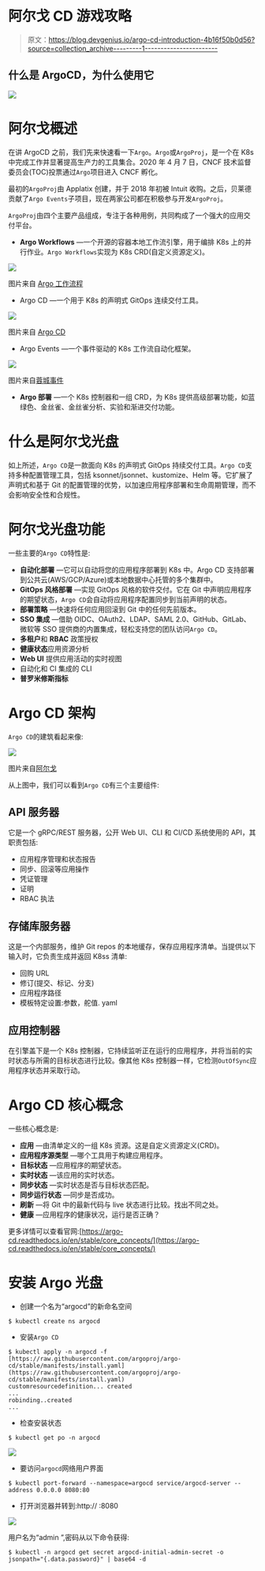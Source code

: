 # 阿尔戈 CD 游戏攻略

> 原文：<https://blog.devgenius.io/argo-cd-introduction-4b16f50b0d56?source=collection_archive---------1----------------------->

## 什么是 ArgoCD，为什么使用它

![](img/2a471bd66b34dc60082aa7affbbc9722.png)

# 阿尔戈概述

在讲 ArgoCD 之前，我们先来快速看一下`Argo`。`Argo`或`ArgoProj`，是一个在 K8s 中完成工作并显著提高生产力的工具集合。2020 年 4 月 7 日，CNCF 技术监督委员会(TOC)投票通过`Argo`项目进入 CNCF 孵化。

最初的`ArgoProj`由 Applatix 创建，并于 2018 年初被 Intuit 收购。之后，贝莱德贡献了`Argo Events`子项目，现在两家公司都在积极参与开发`ArgoProj`。

`ArgoProj`由四个主要产品组成，专注于各种用例，共同构成了一个强大的应用交付平台。

*   **Argo Workflows** —一个开源的容器本地工作流引擎，用于编排 K8s 上的并行作业。`Argo Workflows`实现为 K8s CRD(自定义资源定义)。

![](img/9118882e45aff79fcae1cd4af4729df4.png)

图片来自 [Argo 工作流程](https://github.com/argoproj/argo-workflows/blob/master/README.md#community-blogs-and-presentations)

*   Argo CD —一个用于 K8s 的声明式 GitOps 连续交付工具。

![](img/74cbfd929f9bb7dcb736cbed2d4fa17e.png)

图片来自 [Argo CD](https://github.com/argoproj/argo-cd/blob/master/README.md#community-blogs-and-presentations)

*   Argo Events —一个事件驱动的 K8s 工作流自动化框架。

![](img/521b75acbdd2dcd8f2d41aa4cbc2be43.png)

图片来自[蓉城事件](https://github.com/argoproj/argo-events/blob/master/README.md#community-blogs-and-presentations)

*   **Argo 部署** —一个 K8s 控制器和一组 CRD，为 K8s 提供高级部署功能，如蓝绿色、金丝雀、金丝雀分析、实验和渐进交付功能。

# 什么是阿尔戈光盘

如上所述，`Argo CD`是一款面向 K8s 的声明式 GitOps 持续交付工具。`Argo CD`支持多种配置管理工具，包括 ksonnet/jsonnet、kustomize、Helm 等。它扩展了声明式和基于 Git 的配置管理的优势，以加速应用程序部署和生命周期管理，而不会影响安全性和合规性。

# 阿尔戈光盘功能

一些主要的`Argo CD`特性是:

*   **自动化部署** —它可以自动将您的应用程序部署到 K8s 中。Argo CD 支持部署到公共云(AWS/GCP/Azure)或本地数据中心托管的多个集群中。
*   **GitOps 风格部署** —实现 GitOps 风格的软件交付。它在 Git 中声明应用程序的期望状态，`Argo CD`会自动将应用程序配置同步到当前声明的状态。
*   **部署策略** —快速将任何应用回滚到 Git 中的任何先前版本。
*   **SSO 集成** —借助 OIDC、OAuth2、LDAP、SAML 2.0、GitHub、GitLab、微软等 SSO 提供商的内置集成，轻松支持您的团队访问`Argo CD`。
*   **多租户**和 **RBAC** 政策授权
*   **健康状态**应用资源分析
*   **Web UI** 提供应用活动的实时视图
*   自动化和 CI 集成的 CLI
*   **普罗米修斯指标**

# Argo CD 架构

`Argo CD`的建筑看起来像:

![](img/44abf7ba34ba24694d5fb56c1cd4edd0.png)

图片来自[阿尔戈](https://argo-cd.readthedocs.io/en/stable/)

从上图中，我们可以看到`Argo CD`有三个主要组件:

## API 服务器

它是一个 gRPC/REST 服务器，公开 Web UI、CLI 和 CI/CD 系统使用的 API，其职责包括:

*   应用程序管理和状态报告
*   同步、回滚等应用操作
*   凭证管理
*   证明
*   RBAC 执法

## 存储库服务器

这是一个内部服务，维护 Git repos 的本地缓存，保存应用程序清单。当提供以下输入时，它负责生成并返回 K8ss 清单:

*   回购 URL
*   修订(提交、标记、分支)
*   应用程序路径
*   模板特定设置:参数，舵值. yaml

## 应用控制器

在引擎盖下是一个 K8s 控制器，它持续监听正在运行的应用程序，并将当前的实时状态与所需的目标状态进行比较。像其他 K8s 控制器一样，它检测`OutOfSync`应用程序状态并采取行动。

# Argo CD 核心概念

一些核心概念是:

*   **应用** —由清单定义的一组 K8s 资源。这是自定义资源定义(CRD)。
*   **应用程序源类型** —哪个工具用于构建应用程序。
*   **目标状态** —应用程序的期望状态。
*   **实时状态** —该应用的实时状态。
*   **同步状态** —实时状态是否与目标状态匹配。
*   **同步运行状态** —同步是否成功。
*   **刷新** —将 Git 中的最新代码与 live 状态进行比较。找出不同之处。
*   **健康** —应用程序的健康状况，运行是否正确？

更多详情可以查看官网:[https://argo-cd.readthedocs.io/en/stable/core_concepts/](https://argo-cd.readthedocs.io/en/stable/core_concepts/)

# 安装 Argo 光盘

*   创建一个名为“argocd”的新命名空间

```
$ kubectl create ns argocd
```

*   安装`Argo CD`

```
$ kubectl apply -n argocd -f [https://raw.githubusercontent.com/argoproj/argo-cd/stable/manifests/install.yaml](https://raw.githubusercontent.com/argoproj/argo-cd/stable/manifests/install.yaml)
customresourcedefinition... created
...
robinding..created
...
```

*   检查安装状态

```
$ kubectl get po -n argocd
```

![](img/122326033de59796b9953e15bc964020.png)

*   要访问`argocd`网络用户界面

```
$ kubectl port-forward --namespace=argocd service/argocd-server --address 0.0.0.0 8080:80
```

*   打开浏览器并转到:http:// <ip>:8080</ip>

![](img/5a44f6dd75eb74a0e908dfb6e5727a68.png)

用户名为“admin ”,密码从以下命令获得:

```
$ kubectl -n argocd get secret argocd-initial-admin-secret -o jsonpath="{.data.password}" | base64 -d
```